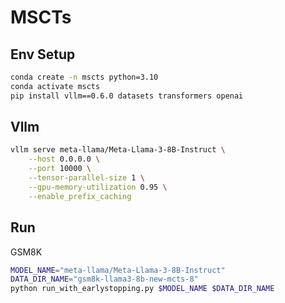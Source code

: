 # MSCTs

## Env Setup

```bash
conda create -n mscts python=3.10
conda activate mscts
pip install vllm==0.6.0 datasets transformers openai
```

## Vllm

```bash
vllm serve meta-llama/Meta-Llama-3-8B-Instruct \
    --host 0.0.0.0 \
    --port 10000 \
    --tensor-parallel-size 1 \
    --gpu-memory-utilization 0.95 \
    --enable_prefix_caching
```

## Run

GSM8K

```bash
MODEL_NAME="meta-llama/Meta-Llama-3-8B-Instruct"
DATA_DIR_NAME="gsm8k-llama3-8b-new-mcts-8"
python run_with_earlystopping.py $MODEL_NAME $DATA_DIR_NAME
```